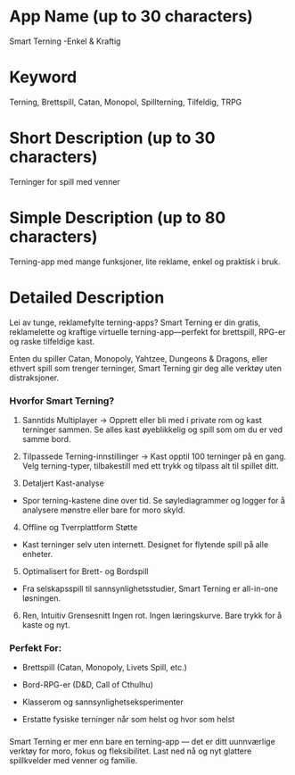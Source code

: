 # App Name (up to 30 characters)
Smart Terning -Enkel & Kraftig

# Keyword
Terning, Brettspill, Catan, Monopol, Spillterning, Tilfeldig, TRPG

# Short Description (up to 30 characters)
Terninger for spill med venner

# Simple Description (up to 80 characters)
Terning-app med mange funksjoner, lite reklame, enkel og praktisk i bruk.

# Detailed Description

Lei av tunge, reklamefylte terning-apps?
Smart Terning er din gratis, reklamelette og kraftige virtuelle terning-app—perfekt for brettspill, RPG-er og raske tilfeldige kast.

Enten du spiller Catan, Monopoly, Yahtzee, Dungeons & Dragons, eller ethvert spill som trenger terninger, Smart Terning gir deg alle verktøy uten distraksjoner.

### Hvorfor Smart Terning?
1. Sanntids Multiplayer
-> Opprett eller bli med i private rom og kast terninger sammen. Se alles kast øyeblikkelig og spill som om du er ved samme bord.

2. Tilpassede Terning-innstillinger
-> Kast opptil 100 terninger på en gang. Velg terning-typer, tilbakestill med ett trykk og tilpass alt til spillet ditt.

3. Detaljert Kast-analyse
- Spor terning-kastene dine over tid. Se søylediagrammer og logger for å analysere mønstre eller bare for moro skyld.

4. Offline og Tverrplattform Støtte
- Kast terninger selv uten internett. Designet for flytende spill på alle enheter.

5. Optimalisert for Brett- og Bordspill
- Fra selskapsspill til sannsynlighetsstudier, Smart Terning er all-in-one løsningen.

6. Ren, Intuitiv Grensesnitt
Ingen rot. Ingen læringskurve. Bare trykk for å kaste og nyt.

### Perfekt For:
- Brettspill (Catan, Monopoly, Livets Spill, etc.)

- Bord-RPG-er (D&D, Call of Cthulhu)

- Klasserom og sannsynlighetseksperimenter

- Erstatte fysiske terninger når som helst og hvor som helst

###
Smart Terning er mer enn bare en terning-app — det er ditt uunnværlige verktøy for moro, fokus og fleksibilitet.
Last ned nå og nyt glattere spillkvelder med venner og familie. 